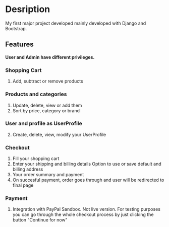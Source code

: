# Desription
My first major project developed mainly developed with Django and Bootstrap.

## Features
#### User and Admin have different privileges.
### Shopping Cart
1. Add, subtract or remove products



### Products and categories
1. Update, delete, view or add them
2. Sort by price, category or brand




### User and profile as UserProfile
2. Create, delete, view, modify your UserProfile




### Checkout 
1. Fill your shopping cart
2. Enter your shipping and billing details
Option to use or save default and billing address
4. Your order summary and payment
5. On succesful payment, order goes through and user will be redirected to final page



### Payment
1. Integration with PayPal Sandbox.
Not live version. For testing purposes you can go through the whole checkout process by just clicking the button "Continue for now"
